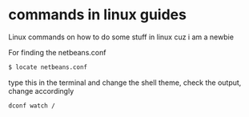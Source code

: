 # commands in linux guides
Linux commands on how to do some stuff in linux cuz i am a newbie


For finding the netbeans.conf
```bash
$ locate netbeans.conf
```

type this in the terminal and change the shell theme, check the output, change accordingly
```bash
dconf watch /
```